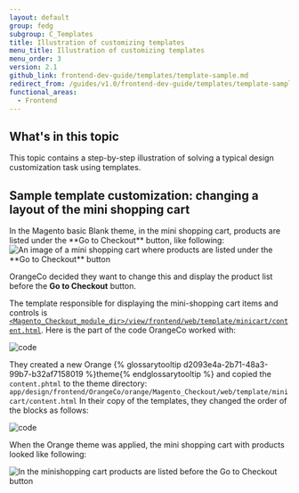 ```yaml
---
layout: default
group: fedg
subgroup: C_Templates
title: Illustration of customizing templates
menu_title: Illustration of customizing templates
menu_order: 3
version: 2.1
github_link: frontend-dev-guide/templates/template-sample.md
redirect_from: /guides/v1.0/frontend-dev-guide/templates/template-sample.html
functional_areas:
  - Frontend
---
```


<h2>What's in this topic</h2>
This topic contains a step-by-step illustration of solving a typical design customization task using templates.

<h2>Sample template customization: changing a layout of the mini shopping cart</h2>
In the Magento basic Blank theme, in the mini shopping cart, products are listed under the **Go to Checkout** button, like following:

<img src="{{ site.baseurl}}/common/images/inherit_mini1.png" alt="An image of a mini shopping cart where products are listed under the **Go to Checkout** button">

OrangeCo decided they want to change this and display the product list before the **Go to Checkout** button.

The template responsible for displaying the mini-shopping cart items and controls is [`<Magento_Checkout_module_dir>/view/frontend/web/template/minicart/content.html`]({{site.mage2000url}}app/code/Magento/Checkout/view/frontend/web/template/minicart/content.html).
Here is the part of the code OrangeCo worked with:

<img src="{{site.baseurl}}/common/images/templ_overview_code1.png" alt="code">


They created a new Orange {% glossarytooltip d2093e4a-2b71-48a3-99b7-b32af7158019 %}theme{% endglossarytooltip %} and copied the `content.phtml` to the theme directory:
`app/design/frontend/OrangeCo/orange/Magento_Checkout/web/template/minicart/content.html`
In their copy of the templates, they changed the order of the blocks as follows:

<img src="{{site.baseurl}}/common/images/templ_overview_code2.png" alt="code">

When the Orange theme was applied, the mini shopping cart with products looked like following:

<img src="{{site.baseurl}}/common/images/inherit_mini2.png" alt="In the minishopping cart products are listed before the Go to Checkout button ">
